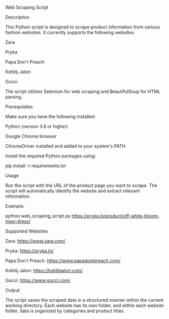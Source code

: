 Web Scraping Script

Description

This Python script is designed to scrape product information from various fashion websites. It currently supports the following websites:

Zara

Pryka

Papa Don't Preach

Kshitij Jalori

Gucci

The script utilizes Selenium for web scraping and BeautifulSoup for HTML parsing.

Prerequisites

Make sure you have the following installed:

Python (version 3.6 or higher)

Google Chrome browser

ChromeDriver installed and added to your system's PATH

Install the required Python packages using:

pip install -r requirements.txt

Usage

Run the script with the URL of the product page you want to scrape. The script will automatically identify the website and extract relevant information.

Example:

python web_scraping_script.py https://pryka.in/product/off-white-bloom-maxi-dress/

Supported Websites

Zara: https://www.zara.com/

Pryka: https://pryka.in/

Papa Don't Preach: https://www.papadontpreach.com/

Kshitij Jalori: https://kshitijjalori.com/

Gucci: https://www.gucci.com/

Output

The script saves the scraped data in a structured manner within the current working directory. Each website has its own folder, and within each website folder, data is organized by categories and product titles.
